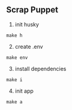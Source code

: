 ## Scrap Puppet

1. init husky
```shell
make h
```

2. create .env
```shell
make env
```

3. install dependencies
```shell
make i
```

4. init app
```shell
make a
```